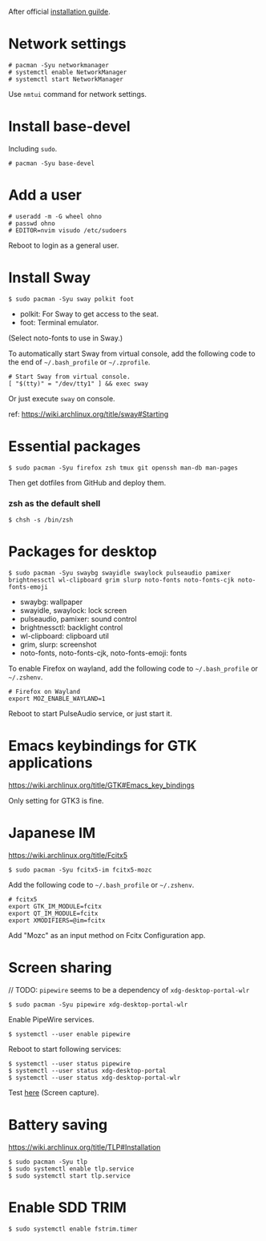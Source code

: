 After official [installation guilde](https://wiki.archlinux.org/title/installation_guide).

# Network settings

```
# pacman -Syu networkmanager
# systemctl enable NetworkManager
# systemctl start NetworkManager
```

Use `nmtui` command for network settings.

# Install base-devel

Including `sudo`.

```
# pacman -Syu base-devel
```

# Add a user

```
# useradd -m -G wheel ohno
# passwd ohno
# EDITOR=nvim visudo /etc/sudoers
```

Reboot to login as a general user.

# Install Sway

```
$ sudo pacman -Syu sway polkit foot
```

- polkit: For Sway to get access to the seat.
- foot: Terminal emulator.

(Select noto-fonts to use in Sway.)

To automatically start Sway from virtual console, add the following code to the end of `~/.bash_profile` or `~/.zprofile`.

```
# Start Sway from virtual console.
[ "$(tty)" = "/dev/tty1" ] && exec sway
```

Or just execute `sway` on console.

ref: https://wiki.archlinux.org/title/sway#Starting

# Essential packages

```
$ sudo pacman -Syu firefox zsh tmux git openssh man-db man-pages
```

Then get dotfiles from GitHub and deploy them.

### zsh as the default shell

```
$ chsh -s /bin/zsh
```

# Packages for desktop

```
$ sudo pacman -Syu swaybg swayidle swaylock pulseaudio pamixer brightnessctl wl-clipboard grim slurp noto-fonts noto-fonts-cjk noto-fonts-emoji
```

- swaybg: wallpaper
- swayidle, swaylock: lock screen
- pulseaudio, pamixer: sound control
- brightnessctl: backlight control
- wl-clipboard: clipboard util
- grim, slurp: screenshot
- noto-fonts, noto-fonts-cjk, noto-fonts-emoji: fonts

To enable Firefox on wayland, add the following code to `~/.bash_profile` or `~/.zshenv`.

```
# Firefox on Wayland
export MOZ_ENABLE_WAYLAND=1
```

Reboot to start PulseAudio service, or just start it.

# Emacs keybindings for GTK applications

https://wiki.archlinux.org/title/GTK#Emacs_key_bindings

Only setting for GTK3 is fine.

# Japanese IM

https://wiki.archlinux.org/title/Fcitx5

```
$ sudo pacman -Syu fcitx5-im fcitx5-mozc
```

Add the following code to `~/.bash_profile` or `~/.zshenv`.

```
# fcitx5
export GTK_IM_MODULE=fcitx
export QT_IM_MODULE=fcitx
export XMODIFIERS=@im=fcitx
```

Add "Mozc" as an input method on Fcitx Configuration app.

# Screen sharing

// TODO: `pipewire` seems to be a dependency of `xdg-desktop-portal-wlr`

```
$ sudo pacman -Syu pipewire xdg-desktop-portal-wlr
```

Enable PipeWire services.

```
$ systemctl --user enable pipewire
```

Reboot to start following services:

```
$ systemctl --user status pipewire
$ systemctl --user status xdg-desktop-portal
$ systemctl --user status xdg-desktop-portal-wlr
```

Test [here](https://mozilla.github.io/webrtc-landing/gum_test.html) (Screen capture).

# Battery saving

https://wiki.archlinux.org/title/TLP#Installation

```
$ sudo pacman -Syu tlp
$ sudo systemctl enable tlp.service
$ sudo systemctl start tlp.service
```

# Enable SDD TRIM

```
$ sudo systemctl enable fstrim.timer
```
